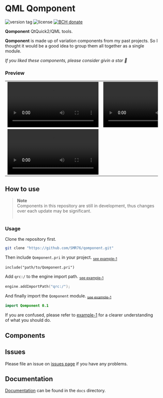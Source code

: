 # QML Qomponent
<p><img src="https://img.shields.io/github/v/tag/smr76/qomponent?sort=semver&label=version" alt="version tag">
<img src="https://img.shields.io/github/license/smr76/qomponent?color=36b245" alt="license">
<a href="https://www.blockchain.com/bch/address/bitcoincash:qrnwtxsk79kv6mt2hv8zdxy3phkqpkmcxgjzqktwa3">
<img src="https://img.shields.io/badge/BCH-Donate-f0992e?logo=BitcoinCash&logoColor=f0992e" alt="BCH donate"></a></p>

**Qomponent** QtQuick2/QML tools.

**Qomponent** is made up of variation components from my past projects. So I thought it would be a good idea to group them all together as a single module.

*If you liked these components, please consider givin a star :star2:*

### Preview

<table width="200px">
<tr><td><video src="https://github.com/0smr/qomponent/assets/51415059/263791225-ce6d5311-d612-4263-825c-3ae12ca25a19.mp4"></video></td>
<td><video src="https://github.com/0smr/qomponent/assets/51415059/799b1962-a351-4e43-b5d3-9100e204f540.mp4"></video></td>
<td><video src="https://github.com/0smr/qomponent/assets/51415059/73a0bb65-bb63-4a82-a718-f0f3a079fedc.mp4"></video></td></tr>
<tr><td colspan="3"><video src="https://github.com/0smr/qomponent/assets/51415059/aecfd391-a593-4526-9238-25aafae69dee.mp4"></video></td></tr>
</table>

## How to use
> **Note**<br>
> Components in this repository are still in development, thus changes over each update may be significant.
> <br>&nbsp;

### Usage

Clone the repository first.
```bash
git clone "https://github.com/SMR76/qomponent.git"
```

Then include `Qomponent.pri` in your project. <sub>[see example-1](example/example-1/example-1.pro#L11)</sub>
```make
include("path/to/Qomponent.pri")
```

Add `qrc:/` to the engine import path. <sub>[see example-1](example/example-1/main.cpp#L17)</sub>
```cpp
engine.addImportPath("qrc:/");
```

And finally import the `Qomponent` module. <sub>[see example-1](example/example-1/main.qml#L6)</sub>
```qml
import Qomponent 0.1
```

If you are confused, please refer to [example-1](example/example-1) for a clearer understanding of what you should do.

## Components

<!-- <details open>
<summary>Available</summary>
</details> -->

## Issues

Please file an issue on [issues page](https://github.com/SMR76/qomponent/issues) if you have any problems.

## Documentation

[Documentation](docs/README.md) can be found in the `docs` directory.
